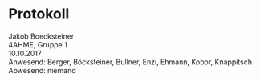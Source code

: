 # Protokoll
  Jakob Boecksteiner  
  4AHME, Gruppe 1  
  10.10.2017  
  Anwesend: Berger, Böcksteiner, Bullner, Enzi, Ehmann, Kobor, Knappitsch  
  Abwesend: niemand  
